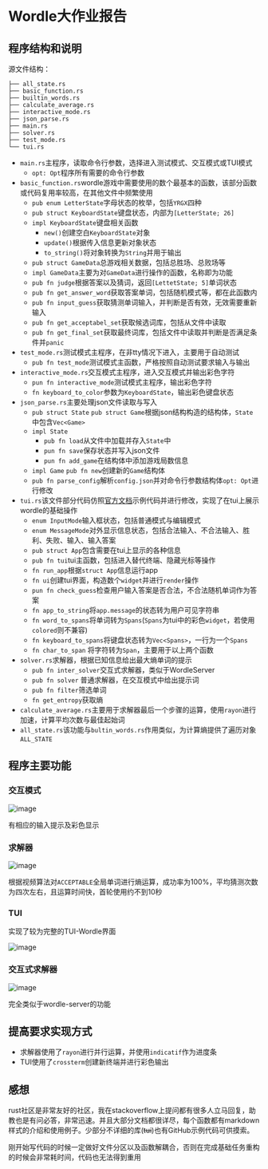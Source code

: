 # Wordle大作业报告

## 程序结构和说明

源文件结构：

```
├── all_state.rs
├── basic_function.rs
├── builtin_words.rs
├── calculate_average.rs
├── interactive_mode.rs
├── json_parse.rs
├── main.rs
├── solver.rs
├── test_mode.rs
└── tui.rs
```

- `main.rs`主程序，读取命令行参数，选择进入测试模式、交互模式或TUI模式
  - `opt: Opt`程序所有需要的命令行参数
- `basic_function.rs`wordle游戏中需要使用的数个最基本的函数，该部分函数或代码复用率较高，在其他文件中频繁使用
  - `pub enum LetterState`字母状态的枚举，包括`YRGX`四种
  - `pub struct KeyboardState`键盘状态，内部为`[LetterState; 26]`
  - `impl KeyboardState`键盘相关函数
    - `new()`创建空白`KeyboardState`对象
    - `update()`根据传入信息更新对象状态
    - `to_string()`将对象转换为`String`并用于输出
  - `pub struct GameData`总游戏相关数据，包括总胜场、总败场等
  - `impl GameData`主要为对`GameData`进行操作的函数，名称即为功能
  - `pub fn judge`根据答案以及猜词，返回`[LettetState; 5]`单词状态
  - `pub fn get_answer_word`获取答案单词，包括随机模式等，都在此函数内
  - `pub fn input_guess`获取猜测单词输入，并判断是否有效，无效需要重新输入
  - `pub fn get_acceptabel_set`获取候选词库，包括从文件中读取
  - `pub fn get_final_set`获取最终词库，包括文件中读取并判断是否满足条件并`panic`
- `test_mode.rs`测试模式主程序，在非tty情况下进入，主要用于自动测试
  - `pub fn test_mode`测试模式主函数，严格按照自动测试要求输入与输出
- `interactive_mode.rs`交互模式主程序，进入交互模式并输出彩色字符
  - `pun fn interactive_mode`测试模式主程序，输出彩色字符
  - `fn keyboard_to_color`参数为`KeyboardState`，输出彩色键盘状态
- `json_parse.rs`主要处理json文件读取与写入
  - `pub struct State` `pub struct Game`根据json结构构造的结构体，`State`中包含`Vec<Game>`
  - `impl State`
    - `pub fn load`从文件中加载并存入`State`中
    - `pun fn save`保存状态并写入json文件
    - `pun fn add_game`在结构体中添加游戏局数信息
  - `impl Game` `pub fn new`创建新的`Game`结构体
  - `pub fn parse_config`解析`config.json`并对命令行参数结构体`opt: Opt`进行修改
- `tui.rs`该文件部分代码仿照[官方文档](github.com/fdehau/tui-rs)示例代码并进行修改，实现了在tui上展示wordle的基础操作  
  - `enum InputMode`输入框状态，包括普通模式与编辑模式
  - `enum MessageMode`对外显示信息状态，包括合法输入、不合法输入、胜利、失败、输入、输入答案
  - `pub struct App`包含需要在tui上显示的各种信息
  - `pub fn tui`tui主函数，包括进入替代终端、隐藏光标等操作
  - `fn run_app`根据`struct App`信息运行app
  - `fn ui`创建tui界面，构造数个`widget`并进行`render`操作
  - `pun fn check_guess`检查用户输入答案是否合法，不合法随机单词作为答案
  - `fn app_to_string`将`app.message`的状态转为用户可见字符串
  - `fn word_to_spans`将单词转为`Spans`(`Spans`为tui中的彩色`widget`，若使用`colored`则不兼容)
  - `fn keyboard_to_spans`将键盘状态转为`Vec<Spans>`，一行为一个`Spans`
  - `fn char_to_span` 将字符转为`Span`，主要用于以上两个函数
- `solver.rs`求解器，根据已知信息给出最大熵单词的提示
  - `pub fn inter_solver`交互式求解器，类似于WordleServer
  - `pub fn solver` 普通求解器，在交互模式中给出提示词
  - `pub fn filter`筛选单词
  - `fn get_entropy`获取熵
- `calculate_average.rs`主要用于求解器最后一个步骤的运算，使用`rayon`进行加速，计算平均次数与最佳起始词
- `all_state.rs`该功能与`bultin_words.rs`作用类似，为计算熵提供了遍历对象`ALL_STATE`

## 程序主要功能

### 交互模式

![image](https://user-images.githubusercontent.com/92924106/186917396-ac20e601-e350-4fe5-bc9c-f89b425943b9.png)


有相应的输入提示及彩色显示

### 求解器

![image](https://user-images.githubusercontent.com/92924106/186917443-81a407b5-ff0b-4aa0-b9f9-b53177590d3c.png)


根据视频算法对`ACCEPTABLE`全局单词进行熵运算，成功率为100%，平均猜测次数为四次左右，且运算时间快，首轮使用约不到10秒

### TUI

实现了较为完整的TUI-Wordle界面

![image](https://user-images.githubusercontent.com/92924106/186917525-e60a63bb-d984-476a-92a3-9a9b9031050c.png)

### 交互式求解器

![image](https://user-images.githubusercontent.com/92924106/186917544-3d0305d8-c06a-4a84-8d28-3123354a198a.png)

完全类似于wordle-server的功能

## 提高要求实现方式

- 求解器使用了`rayon`进行并行运算，并使用`indicatif`作为进度条
- TUI使用了`crossterm`创建新终端并进行彩色输出

## 感想

rust社区是非常友好的社区，我在stackoverflow上提问都有很多人立马回复，助教也是有问必答，非常迅速。并且大部分文档都很详尽，每个函数都有markdown样式的介绍和使用例子。少部分不详细的库(~~tui~~)也有GitHub示例代码可供摸索。

刚开始写代码的时候一定做好文件分区以及函数解耦合，否则在完成基础任务重构的时候会非常耗时间，代码也无法得到重用
